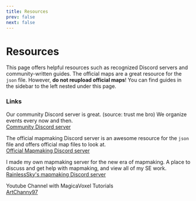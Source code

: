 ```yaml
---
title: Resources
prev: false
next: false
---
```


# Resources
This page offers helpful resources such as recognized Discord servers and community-written guides. The official maps are a great resource for the `json` file. However, **do not reupload official maps**! You can find guides in the sidebar to the left nested under this page.

### Links
Our community Discord server is great. (source: trust me bro) We organize events every now and then.<br/>
[Community Discord server](https://discord.gg/t5zhZRJ2w3)

The official mapmaking Discord server is an awesome resource for the `json` file and offers official map files to look at.<br/>
[Official Mapmaking Discord server](https://discord.gg/sJA3cs4DEV)

I made my own mapmaking server for the new era of mapmaking. A place to discuss and get help with mapmaking, and view all of my SE work.<br/>
[RainlessSky's mapmaking Discord server](https://discord.gg/sp4nRdH8CE)

Youtube Channel with MagicaVoxel Tutorials<br/>
[ArtChanny97](https://youtube.com/c/ArtChanny97)